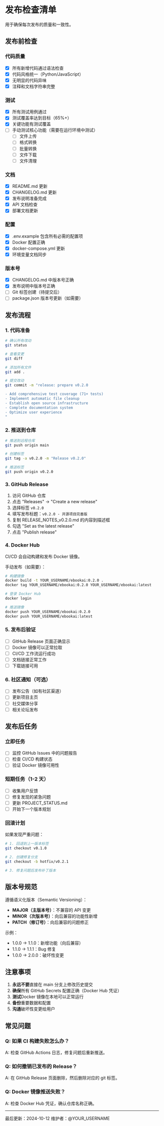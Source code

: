 # 发布检查清单

用于确保每次发布的质量和一致性。

## 发布前检查

### 代码质量

- [x] 所有新增代码通过语法检查
- [x] 代码风格统一（Python/JavaScript）
- [x] 无明显的代码异味
- [x] 注释和文档字符串完整

### 测试

- [x] 所有测试用例通过
- [x] 测试覆盖率达到目标（65%+）
- [x] 关键功能有测试覆盖
- [ ] 手动测试核心功能（需要在运行环境中测试）
  - [ ] 文件上传
  - [ ] 格式转换
  - [ ] 批量转换
  - [ ] 文件下载
  - [ ] 文件清理

### 文档

- [x] README.md 更新
- [x] CHANGELOG.md 更新
- [x] 发布说明准备完成
- [x] API 文档检查
- [x] 部署文档更新

### 配置

- [x] .env.example 包含所有必需的配置项
- [x] Docker 配置正确
- [x] docker-compose.yml 更新
- [x] 环境变量文档同步

### 版本号

- [x] CHANGELOG.md 中版本号正确
- [x] 发布说明中版本号正确
- [ ] Git 标签创建（待提交后）
- [ ] package.json 版本号更新（如需要）

## 发布流程

### 1. 代码准备

```bash
# 确认所有改动
git status

# 查看变更
git diff

# 添加所有文件
git add .

# 提交改动
git commit -m "release: prepare v0.2.0

- Add comprehensive test coverage (71+ tests)
- Implement automatic file cleanup
- Establish open source infrastructure
- Complete documentation system
- Optimize user experience
"
```

### 2. 推送到仓库

```bash
# 推送到远程仓库
git push origin main

# 创建标签
git tag -a v0.2.0 -m "Release v0.2.0"

# 推送标签
git push origin v0.2.0
```

### 3. GitHub Release

1. 访问 GitHub 仓库
2. 点击 "Releases" → "Create a new release"
3. 选择标签 `v0.2.0`
4. 填写发布标题：`v0.2.0 - 开源项目完善版`
5. 复制 RELEASE_NOTES_v0.2.0.md 的内容到描述框
6. 勾选 "Set as the latest release"
7. 点击 "Publish release"

### 4. Docker Hub

CI/CD 会自动构建和发布 Docker 镜像。

手动发布（如需要）：

```bash
# 构建镜像
docker build -t YOUR_USERNAME/ebookai:0.2.0 .
docker tag YOUR_USERNAME/ebookai:0.2.0 YOUR_USERNAME/ebookai:latest

# 登录 Docker Hub
docker login

# 推送镜像
docker push YOUR_USERNAME/ebookai:0.2.0
docker push YOUR_USERNAME/ebookai:latest
```

### 5. 发布后验证

- [ ] GitHub Release 页面正确显示
- [ ] Docker 镜像可以正常拉取
- [ ] CI/CD 工作流运行成功
- [ ] 文档链接正常工作
- [ ] 下载链接可用

### 6. 社区通知（可选）

- [ ] 发布公告（如有社区渠道）
- [ ] 更新项目主页
- [ ] 社交媒体分享
- [ ] 相关论坛发布

## 发布后任务

### 立即任务

- [ ] 监控 GitHub Issues 中的问题报告
- [ ] 检查 CI/CD 构建状态
- [ ] 验证 Docker 镜像可用性

### 短期任务（1-2 天）

- [ ] 收集用户反馈
- [ ] 修复发现的紧急问题
- [ ] 更新 PROJECT_STATUS.md
- [ ] 开始下一个版本规划

### 回滚计划

如果发现严重问题：

```bash
# 1. 回退到上一版本标签
git checkout v0.1.0

# 2. 创建修复分支
git checkout -b hotfix/v0.2.1

# 3. 修复问题后发布补丁版本
```

## 版本号规范

遵循语义化版本（Semantic Versioning）：

- **MAJOR（主版本号）**：不兼容的 API 变更
- **MINOR（次版本号）**：向后兼容的功能性新增
- **PATCH（修订号）**：向后兼容的问题修正

示例：
- 1.0.0 → 1.1.0：新增功能（向后兼容）
- 1.1.0 → 1.1.1：Bug 修复
- 1.0.0 → 2.0.0：破坏性变更

## 注意事项

1. **永远不要**直接在 main 分支上修改历史提交
2. **确保**所有 GitHub Secrets 配置正确（Docker Hub 凭证）
3. **测试**Docker 镜像在本地可以正常运行
4. **备份**重要数据和配置
5. **沟通**破坏性变更给用户

## 常见问题

### Q: 如果 CI 构建失败怎么办？
A: 检查 GitHub Actions 日志，修复问题后重新推送。

### Q: 如何撤销已发布的 Release？
A: 在 GitHub Release 页面删除，然后删除对应的 git 标签。

### Q: Docker 镜像推送失败？
A: 检查 Docker Hub 凭证，确认仓库名称正确。

---

最后更新：2024-10-12
维护者：@YOUR_USERNAME
